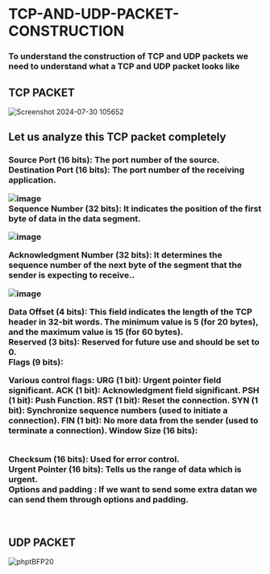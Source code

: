 # TCP-AND-UDP-PACKET-CONSTRUCTION
<P> <h3>To understand the construction of TCP and UDP packets we need to understand what a TCP and UDP packet looks like</h3></P>
<h2>TCP PACKET</h2>

![Screenshot 2024-07-30 105652](https://github.com/user-attachments/assets/a78a9c99-e801-4cc9-a8a7-a51f78377296)
<h2>Let us analyze this TCP packet completely</h2>
<h3><B>Source Port (16 bits):</B>
The port number of the source.
<br>
<b>Destination Port (16 bits):</b>
The port number of the receiving application.

![image](https://github.com/user-attachments/assets/c973b5ae-91d7-4763-a65d-e3c89d17ee98)
<br>
<B>Sequence Number (32 bits):</B>
 It indicates the position of the first byte of data in the data segment.<br>
 
 ![image](https://github.com/user-attachments/assets/e83cf94f-7338-4172-8e68-7d7be047f447)

<B>Acknowledgment Number (32 bits):</B>
It determines  the sequence number of the next byte of the segment that the sender is expecting to receive..<br>

![image](https://github.com/user-attachments/assets/745a22c4-48d8-4e67-be75-86263168c468)

<b>Data Offset (4 bits):</b>
This field indicates the length of the TCP header in 32-bit words. The minimum value is 5 (for 20 bytes), and the maximum value is 15 (for 60 bytes).<br>
<b>Reserved (3 bits):</b>
Reserved for future use and should be set to 0.<br>
Flags (9 bits):

Various control flags:
URG (1 bit): Urgent pointer field significant.
ACK (1 bit): Acknowledgment field significant.
PSH (1 bit): Push Function.
RST (1 bit): Reset the connection.
SYN (1 bit): Synchronize sequence numbers (used to initiate a connection).
FIN (1 bit): No more data from the sender (used to terminate a connection).
Window Size (16 bits):

<br>
<b>Checksum (16 bits):</b>
Used for error control.
<br>
<B>Urgent Pointer (16 bits):</b>
Tells us the range of data which is urgent.
<br>
<b>Options and padding :</b>
If we want to send some extra datan we can send them through options and padding.
</h3><br>
<h2>UDP PACKET</h2>

![phptBFP20](https://github.com/user-attachments/assets/a4da21fc-0a6a-43f0-aa19-5359e0569295)





